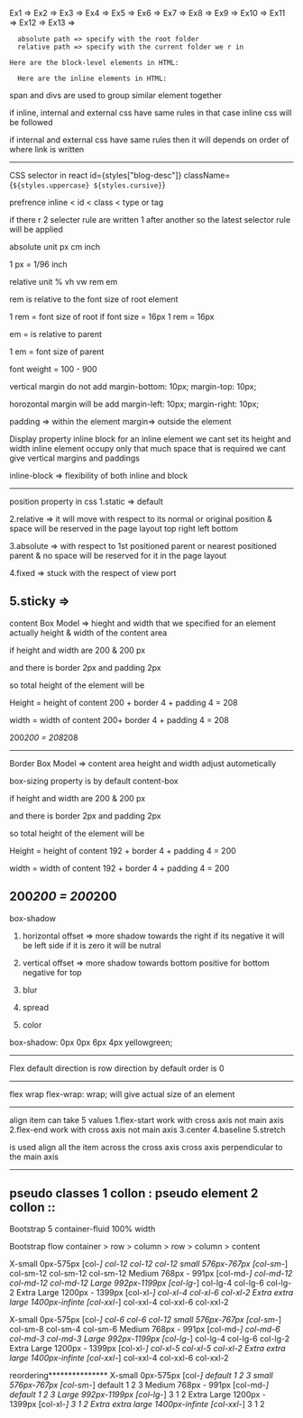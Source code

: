 Ex1 => 
Ex2 => 
Ex3 => 
Ex4 => 
Ex5 => 
Ex6 => 
Ex7 => 
Ex8 => 
Ex9 => 
Ex10 => 
Ex11 => 
Ex12 => 
Ex13 => 


<!-- <ol style={{ listStyleType: "upper-roman" }}> 
          <li>akash</li>
          <li>mobile</li>
          <li>laptop</li>
          <li>runner</li>
      </ol>
      <ul style={{ listStyleType: "circle" }}> 
          <li>akash</li>
          <li>mobile</li>
          <li>laptop</li>
          <li>runner</li>
      </ul> -->


      absolute path => specify with the root folder
      relative path => specify with the current folder we r in

    Here are the block-level elements in HTML:

<!-- <address><article><aside><blockquote><canvas><dd><div><dl><dt><fieldset><figcaption><figure><footer><form><h1>-<h6><header><hr><li><main><nav><noscript><ol><p><pre><section><table><tfoot><ul><video> -->


      Here are the inline elements in HTML:

<!-- <a><abbr><acronym><b><bdo><big><br><button><cite><code><dfn><em><i><img><input><kbd><label><map><object><output><q><samp><script><select><small><span><strong><sub><sup><textarea><time><tt><var> -->

span and divs are used to group similar element together

if inline, internal and external css have same rules in that case inline css will be followed

if internal and external css have same rules then it will depends on order of where link is written

-----------------------------------------
CSS selector in react
id={styles["blog-desc"]}
className={`${styles.uppercase} ${styles.cursive}`}

prefrence 
inline < id < class < type or tag

if there r 2 selecter rule are written 1 after another so the latest selector rule will be applied 

absolute unit px cm inch

1 px = 1/96 inch

relative unit % vh vw rem em 

rem is relative to the font size of root element

1 rem = font size of root
if font size = 16px
1 rem = 16px

em = is relative to parent

1 em = font size of parent

font weight = 100 - 900

vertical margin do not add 
margin-bottom: 10px;
margin-top: 10px;

horozontal margin will be add
margin-left: 10px;
margin-right: 10px;

padding => within the element
margin=> outside the element

Display  property inline block
for an inline element we cant set its height and width
inline element occupy only that much space that is required
we cant give vertical margins and paddings

inline-block => flexibility of both inline and block 

----------------------------------------
position property in css
1.static => default

2.relative => it will move with respect to its normal or original position & space will be reserved in the page layout
top right left bottom


3.absolute => with respect to 1st positioned parent or nearest positioned parent & no space will be reserved for it in the page layout

4.fixed => stuck with the respect of view port

5.sticky => 
----------------------------------------------
content Box Model => hieght and width that we specified for an element 
actually height & width of the content area

if height and width are 200 & 200 px

and there is border 2px and padding 2px

so total height of the element will be

Height = height of content 200 + border 4 + padding 4 = 208

width = width of content 200+ border 4 + padding 4 = 208

200*200 = 208*208

---------------------------------------------------

Border Box Model => content area height and width adjust autometically

box-sizing property is by default content-box

if height and width are 200 & 200 px

and there is border 2px and padding 2px

so total height of the element will be

Height = height of content 192 + border 4 + padding 4 = 200

width = width of content 192 + border 4 + padding 4 = 200

200*200 = 200*200
-------------------------------------------------

box-shadow

1. horizontal offset => more shadow towards the right
if its negative it will be left side
if it is zero it will be nutral 

2. vertical offset => more shadow towards bottom
positive for bottom
negative for top

3. blur

4. spread

5. color

box-shadow: 0px 0px 6px 4px yellowgreen;

----------------------------------------------------

Flex
default direction is row direction
by default order is 0

---------------------------------------------------

flex wrap
flex-wrap: wrap; will give actual size of an element 

---------------------------------------------------

 align item can take 5 values
1.flex-start work with cross axis not main axis
2.flex-end work with cross axis not main axis
3.center
4.baseline
5.stretch

is used align all the item across the cross axis 
cross axis perpendicular to the main axis 

-----------------------------------------
pseudo classes 1 collon :
pseudo element 2 collon ::
------------------------------------------
Bootstrap 5
container-fluid 100% width

Bootstrap flow
container > row > column > row > column > content

X-small                0px-575px               [col-*]         col-12 col-12 col-12
small                  576px-767px             [col-sm-*]      col-sm-12 col-sm-12 col-sm-12
Medium                 768px - 991px           [col-md-*]      col-md-12 col-md-12 col-md-12
Large                  992px-1199px            [col-lg-*]      col-lg-4 col-lg-6 col-lg-2
Extra Large            1200px - 1399px         [col-xl-*]      col-xl-4 col-xl-6 col-xl-2
Extra extra large      1400px-infinte          [col-xxl-*]     col-xxl-4 col-xxl-6 col-xxl-2


X-small                0px-575px               [col-*]         col-6 col-6 col-12
small                  576px-767px             [col-sm-*]      col-sm-8 col-sm-4 col-sm-6
Medium                 768px - 991px           [col-md-*]      col-md-6 col-md-3 col-md-3
Large                  992px-1199px            [col-lg-*]      col-lg-4 col-lg-6 col-lg-2
Extra Large            1200px - 1399px         [col-xl-*]      col-xl-5 col-xl-5 col-xl-2
Extra extra large      1400px-infinte          [col-xxl-*]     col-xxl-4 col-xxl-6 col-xxl-2

reordering***************
X-small                0px-575px               [col-*]         default 1 2 3
small                  576px-767px             [col-sm-*]      default 1 2 3
Medium                 768px - 991px           [col-md-*]      default 1 2 3 
Large                  992px-1199px            [col-lg-*]      3 1 2
Extra Large            1200px - 1399px         [col-xl-*]      3 1 2
Extra extra large      1400px-infinte          [col-xxl-*]     3 1 2